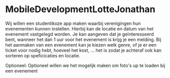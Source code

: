 # MobileDevelopmentLotteJonathan

Wij willen een studentikoze app maken waarbij verenigingen hun evenementen kunnen instellen.
Hierbij kan de locatie en datum van het evenement vastgelegd worden. Je kan aangeven dat je geïnteresseerd bent, wanneer het dan 1 uur voor het evenement is krijg je een melding.
Bij het aanmaken van een evenement kan je kiezen welk genre, of je er een ticket voor nodig hebt, hoeveel het kost, ... het is zodat je achteraf ook kan sorteren op speficicaties en locatie.

Optioneel:
Optioneel willen we het mogelijk maken om foto's up te loaden bij een evenement
